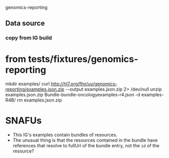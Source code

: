 genomics-reporting

## Data source

### copy from IG build
# from tests/fixtures/genomics-reporting
mkdir examples/
curl http://hl7.org/fhir/uv/genomics-reporting/examples.json.zip --output examples.json.zip 2> /dev/null
unzip examples.json.zip Bundle-bundle-oncologyexamples-r4.json -d examples-R4B/
rm examples.json.zip

# SNAFUs
* This IG's examples contain bundles of resources.
* The unusual thing is that the resources contained in the bundle have references that resolve to fullUrl of the bundle entry, not the `id` of the resource?

